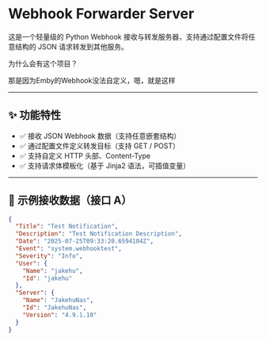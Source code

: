 # Webhook Forwarder Server

这是一个轻量级的 Python Webhook 接收与转发服务器，支持通过配置文件将任意结构的 JSON 请求转发到其他服务。

为什么会有这个项目？

那是因为Emby的Webhook没法自定义，嗯，就是这样

---

## ✨ 功能特性

- ✅ 接收 JSON Webhook 数据（支持任意嵌套结构）
- ✅ 通过配置文件定义转发目标（支持 GET / POST）
- ✅ 支持自定义 HTTP 头部、Content-Type
- ✅ 支持请求体模板化（基于 Jinja2 语法，可插值变量）

---

## 🧱 示例接收数据（接口 A）

```json
{
  "Title": "Test Notification",
  "Description": "Test Notification Description",
  "Date": "2025-07-25T09:33:20.6594104Z",
  "Event": "system.webhooktest",
  "Severity": "Info",
  "User": {
    "Name": "jakehu",
    "Id": "jakehu"
  },
  "Server": {
    "Name": "JakehuNas",
    "Id": "JakehuNas",
    "Version": "4.9.1.10"
  }
}